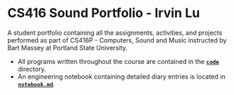 # CS416 Sound Portfolio - Irvin Lu

A student portfolio containing all the assignments, activities, and projects performed as part of CS416P - Computers, Sound and Music
instructed by Bart Massey at Portland State University.

- All programs written throughout the course are contained in the [**`code`**](code) directory.
- An engineering notebook containing detailed diary entries is located in [**`notebook.md`**](notebook.md).
